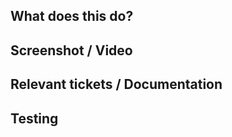 ## What does this do?
<!-- 
- A short description of what the PR changes and why it's necessary
- Give the reviewers context
- Is the impact global or localised?
- Any tech debt created or discovered?
-->

## Screenshot / Video
<!--
- applicable for UI changes, can be skipped if not relevant. You can drag and drop images/videos to upload them to GitHub.
- Example with image with fixed width 
  - <img src="https://github.com/marshmallow-insurance/uk-auto-signup-www/assets/57456071/3dbf1ec1-2363-4e20-8236-b1f1581b0953" width="300px" />
shortcuts:
 - Screenshot: cmd + shift + 4
 - Screen recording: cmd + shift + 5
-->

## Relevant tickets / Documentation
<!--
- Link to any relevant issue tracking software (jira, GitHub etc), documentation (PRDs, engineering plans, Figma designs) or slack threads
- If applicable, list any new documentation that has been created/updated e.g. diagrams/flows etc
-->

## Testing
<!--
- Tests should have been updated/created to cover the changes made in this PR, if not please explain why
-->
